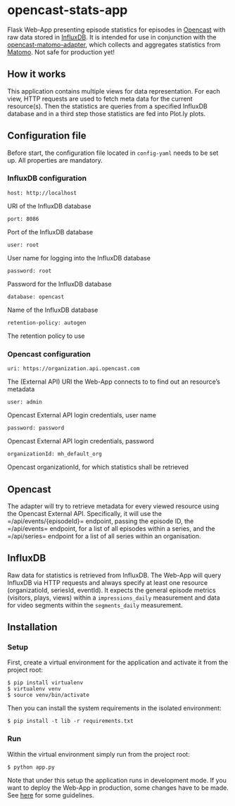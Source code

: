 # opencast-stats-app #

Flask Web-App presenting episode statistics for episodes in [Opencast](https://opencast.org) with raw data stored in [InfluxDB](https://www.influxdata.com). It is intended for use in conjunction with the [opencast-matomo-adapter](), which collects and aggregates statistics from [Matomo](https://matomo.org/). Not safe for production yet!

## How it works ##

This application contains multiple views for data representation. For each view, HTTP requests are used to fetch meta data for the current resource(s). Then the statistics are queries from a specified InfluxDB database and in a third step those statistics are fed into Plot.ly plots.

## Configuration file ##

Before start, the configuration file located in `config-yaml` needs to be set up. All properties are mandatory.

### InfluxDB configuration ###

    host: http://localhost
    
URI of the InfluxDB database
    
    port: 8086
    
Port of the InfluxDB database
    
    user: root
    
User name for logging into the InfluxDB database
    
    password: root
    
Password for the InfluxDB database
    
    database: opencast
    
Name of the InfluxDB database
    
    retention-policy: autogen
    
The retention policy to use
    
### Opencast configuration ###

    uri: https://organization.api.opencast.com
    
The (External API) URI the Web-App connects to to find out an resource’s metadata
    
    user: admin
    
Opencast External API login credentials, user name

    password: password
    
Opencast External API login credentials, password

    organizationId: mh_default_org
    
Opencast organizationId, for which statistics shall be retrieved

## Opencast ##

The adapter will try to retrieve metadata for every viewed resource using the Opencast External API. Specifically, it will use the =/api/events/{episodeId}= endpoint, passing the episode ID, the =/api/events= endpoint, for a list of all episodes within a series, and the =/api/series= endpoint for a list of all series within an organisation.

## InfluxDB ##

Raw data for statistics is retrieved from InfluxDB. The Web-App will query InfluxDB via HTTP requests and always specify at least one resource (organizatioId, seriesId, eventId). It expects the general episode metrics (visitors, plays, views) within a `impressions_daily` measurement and data for video segments within the `segments_daily` measurement.

## Installation ##

### Setup ###

First, create a virtual environment for the application and activate it from the project root:

```shell
$ pip install virtualenv
$ virtualenv venv
$ source venv/bin/activate
```

Then you can install the system requirements in the isolated environment:

```shell
$ pip install -t lib -r requirements.txt
```

### Run ###

Within the virtual environment simply run from the project root:

```shell
$ python app.py
```

Note that under this setup the application runs in development mode. If you want to deploy the Web-App in production, some changes have to be made. See [here](https://flask.palletsprojects.com/en/1.1.x/tutorial/deploy/) for some guidelines.
